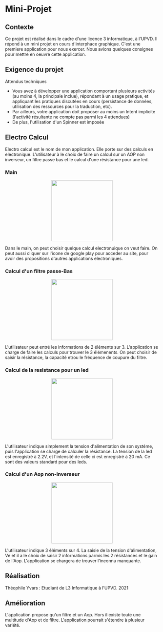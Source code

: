 # Mini-Projet

## Contexte

Ce projet est réalisé dans le cadre d'une licence 3 informatique, à l'UPVD. Il répond à un mini projet en cours d'interphace graphique. C'est une premiere application pour nous exercer. Nous avions quelques consignes pour mettre en oeuvre cette application. 

## Exigence du projet 

Attendus techniques
- Vous avez à développer une application comportant plusieurs activités (au moins 4, la principale inclue), répondant à un
usage pratique, et appliquant les pratiques discutées en cours (persistance de données, utilisation des ressources pour la
traduction, etc).
- Par ailleurs, votre application doit proposer au moins un Intent implicite (l'activité résultante ne compte pas parmi les 4
attendues)
- De plus, l'utilisation d'un Spinner est imposée

## Electro Calcul

Electro calcul est le nom de mon application. Elle porte sur des calculs en electronique.
L'utilisateur à le choix de faire un calcul sur un AOP non inverseur, un filtre passe bas et le calcul d'une résistance pour une led.

### Main

<div style="text-align:center"><img src="https://user-images.githubusercontent.com/79571637/109722911-a738ac80-7bad-11eb-9abd-fcdd6ad28b3b.jpg" width="200"></div>

Dans le main, on peut choisir quelque calcul electronuique on veut faire. On peut aussi cliquer sur l'icone de google play pour acceder au site, pour avoir des propositions d'autres applications electroniques.

### Calcul d'un filtre passe-Bas

<div style="text-align:center"><img src="https://user-images.githubusercontent.com/79571637/109723757-d26fcb80-7bae-11eb-837b-31d24a973c8d.jpg" width="200"></div>

L'utilisateur peut entré les informations de 2 éléments sur 3. L'application se charge de faire les calculs pour trouver le 3 élémenents. On peut choisir de saisir la résistance, la capacité et/ou le fréquence de coupure du filtre.

### Calcul de la resistance pour un led

<div style="text-align:center"><img src="https://user-images.githubusercontent.com/79571637/109723953-18c52a80-7baf-11eb-9cf2-2b1fc40daaac.jpg" width="200"></div>

L'utilisateur indique simplement la tension d'alimentation de son systéme, puis l'application se charge de calculer la résistance.
La tension de la led est enregistré à 2.2V, et l'intensité de celle ci est enregistré à 20 mA. Ce sont des valeurs standard pour des leds.

### Calcul d'un Aop non-inverseur

<div style="text-align:center"><img src="https://user-images.githubusercontent.com/79571637/109724101-51650400-7baf-11eb-932d-a56b266f0e94.jpg" width="200"></div>

L'utilisateur indique 3 éléments sur 4. La saisie de la tension d'alimentation, Ve et il a le choix de saisir 2 informations parmis les 2 résistances et le gain de l'Aop.
L'application se chargera de trouver l'inconnu manquante.

## Réalisation

Théophile Yvars : Etudiant de L3 Informatique à l'UPVD. 2021

## Amélioration

L'application propose qu'un filtre et un Aop. Hors il existe toute une multitude d'Aop et de filtre.
L'application pourrait s'étendre à plusieur variété. 
